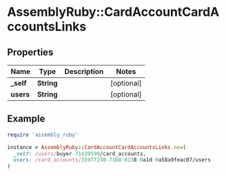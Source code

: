 # AssemblyRuby::CardAccountCardAccountsLinks

## Properties

| Name | Type | Description | Notes |
| ---- | ---- | ----------- | ----- |
| **_self** | **String** |  | [optional] |
| **users** | **String** |  | [optional] |

## Example

```ruby
require 'assembly_ruby'

instance = AssemblyRuby::CardAccountCardAccountsLinks.new(
  _self: /users/buyer-71439598/card_accounts,
  users: /card_accounts/35977230-7168-0138-0a1d-0a58a9feac07/users
)
```

